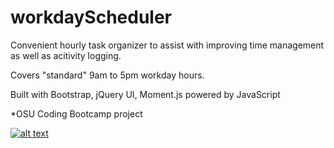 # workdayScheduler

Convenient hourly task organizer to assist with improving time management as well as acitivity logging. 

Covers "standard" 9am to 5pm workday hours. 

Built with Bootstrap, jQuery UI, Moment.js powered by JavaScript

*OSU Coding Bootcamp project

[![alt text](https://docs.google.com/presentation/d/1P70nP26Olo-GrY_OTEybHq0SAliXbAGtkumZwXxJ3zM/edit#slide=id.p)](https://docs.google.com/presentation/d/1P70nP26Olo-GrY_OTEybHq0SAliXbAGtkumZwXxJ3zM/edit#slide=id.p)